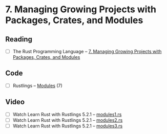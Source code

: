 # 7. Managing Growing Projects with Packages, Crates, and Modules

## Reading

- [ ] The Rust Programming Language – [7. Managing Growing Projects with Packages, Crates, and Modules](https://doc.rust-lang.org/book/ch07-00-managing-growing-projects-with-packages-crates-and-modules.html)

## Code

- [ ] Rustlings – [Modules](https://github.com/rust-lang/rustlings/tree/main/exercises/10_modules) (7)

## Video

- [ ] Watch Learn Rust with Rustlings 5.2.1 – [modules1.rs](https://www.youtube.com/watch?v=G3Vr-yswlaU&t=5174s)
- [ ] Watch Learn Rust with Rustlings 5.2.1 – [modules2.rs](https://www.youtube.com/watch?v=G3Vr-yswlaU&t=5254s)
- [ ] Watch Learn Rust with Rustlings 5.2.1 – [modules3.rs](https://www.youtube.com/watch?v=G3Vr-yswlaU&t=5335s)
